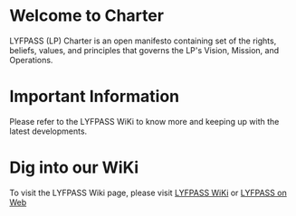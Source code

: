 # Welcome to Charter 
LYFPASS (LP) Charter is an open manifesto containing set of the rights, beliefs, values, and principles that governs the LP's Vision, Mission, and Operations.
# Important Information
Please refer to the LYFPASS WiKi to know more and keeping up with the latest developments.

# Dig into our WiKi
To visit the LYFPASS Wiki page, please visit [LYFPASS WiKi](https://github.com/sarabconsulting/lyfpass-charter.github.io/wiki) or [LYFPASS on Web](https://www.lyfpass.com)

